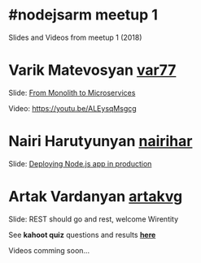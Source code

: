 # #nodejsarm meetup 1
Slides and Videos from meetup 1 (2018)

# Varik Matevosyan [var77](https://github.com/var77)
Slide: [From Monolith to Microservices](http://slides.com/varikmatevosyan-1/from-monolith-to-microservices#/)

Video: https://youtu.be/ALEysqMsgcg

# Nairi Harutyunyan [nairihar](https://github.com/nairihar)
Slide: [Deploying Node.js app in production](https://slides.com/nairihar/nodejs-meetup-1#/)

# Artak Vardanyan [artakvg](https://github.com/artakvg)
Slide: REST should go and rest, welcome Wirentity

See **kahoot quiz** questions and results **[here](https://github.com/NodeJSArmenia/meetup-1/tree/master/kahoot_quiz)**

Videos comming soon...
